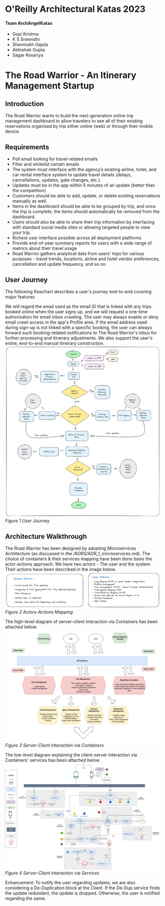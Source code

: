 # O'Reilly Architectural Katas 2023
#### Team ArchAngelKatas
- Gopi Krishna
- K S Sreenidhi
- Shanmukh Gajula
- Abhishek Gupta
- Sagar Kesariya

# The Road Warrior - An Itinerary Management Startup
## Introduction
The Road Warrior wants to build the next-generation online trip management dashboard to allow travelers to see all of their existing reservations organized by trip either online (web) or through their mobile device.

## Requirements
- Poll email looking for travel-related emails
- Filter and whitelist certain emails
- The system must interface with the agency’s existing airline, hotel, and car rental interface system to update travel details (delays, cancellations, updates, gate changes, etc.).
- Updates must be in the app within 5 minutes of an update (better than the competition)
- Customers should be able to add, update, or delete existing reservations manually as well.
- Items in the dashboard should be able to be grouped by trip, and once the trip is complete, the items should automatically be removed from the dashboard.
- Users should also be able to share their trip information by interfacing with standard social media sites or allowing targeted people to view your trip.
- Richest user interface possible across all deployment platforms
- Provide end-of-year summary reports for users with a wide range of metrics about their travel usage
- Road Warrior gathers analytical data from users' trips for various purposes - travel trends, locations, airline and hotel vendor preferences, cancellation and update frequency, and so on.

## User Journey
The following flowchart describes a user's journey end-to-end covering major features. 

We will regard the email used as the email ID that is linked with any trips booked online when the user signs up, and we will request a one-time authorization for email inbox crawling. The user may always enable or deny email crawl access in the app's Profile area. If the email address used during sign-up is not linked with a specific booking, the user can always forward such booking-related notifications to The Road Warrior's inbox for further processing and itinerary adjustments. We also support the user's entire, end-to-end manual itinerary construction.
![user_journey](/Diagrams/user_journey.png)
*Figure 1 User Journey*

## Architecture Walkthrough
The Road Warrior has been designed by adopting Microservices Architecture (as discussed in the /ADRS/ADR_1_microservices.md). 
The choice of containers & their services mapping have been done basis the actor-actions approach.
We have two actors - The user and the system. 
Their actions have been described in the image below.
![actors_actions](/Diagrams/actors_actions.png)
*Figure 2 Actors-Actions Mapping*

The high-level diagram of server-client interaction via Containers has been attached below. 
![high_level_arch](/Diagrams/high_level.png)
*Figure 3 Server-Client Interaction via Containers*

The low-level diagram explaining the client-server interaction via Containers' services has been attached below.
![architecture](/Diagrams/architecture.png)
*Figure 4 Server-Client Interaction via Services*

Enhancement: To notify the user regarding updates, we are also considering a De-Duplication block at the Client. If the De-Dup service finds the update redundant, the update is dropped. Otherwise, the user is notified regarding the same.

